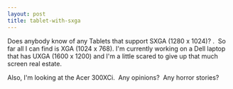 ```yaml
---
layout: post
title: tablet-with-sxga
---
```

Does anybody know of any Tablets that support SXGA (1280 x 1024)? .  So
far all I can find is XGA (1024 x 768). I'm currently working on a Dell
laptop that has UXGA (1600 x 1200) and I'm a little scared to give up
that much screen real estate.

Also, I'm looking at the Acer 300XCi.  Any opinions?  Any horror
stories?
